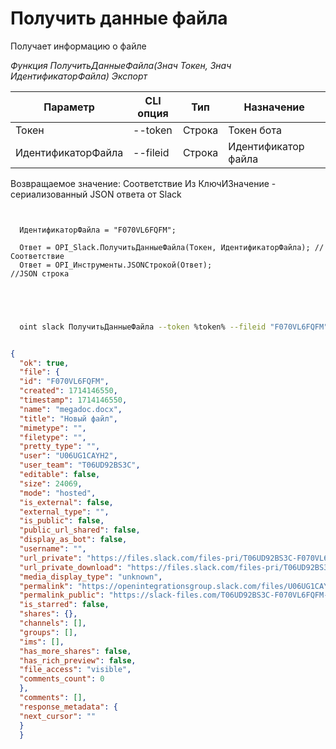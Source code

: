 ﻿---
sidebar_position: 3
---

# Получить данные файла
 Получает информацию о файле


*Функция ПолучитьДанныеФайла(Знач Токен, Знач ИдентификаторФайла) Экспорт*

  | Параметр | CLI опция | Тип | Назначение |
  |-|-|-|-|
  | Токен | --token | Строка | Токен бота |
  | ИдентификаторФайла | --fileid | Строка | Идентификатор файла |

  
  Возвращаемое значение:   Соответствие Из КлючИЗначение - сериализованный JSON ответа от Slack

```bsl title="Пример кода"
	
  
  ИдентификаторФайла = "F070VL6FQFM";
  
  Ответ = OPI_Slack.ПолучитьДанныеФайла(Токен, ИдентификаторФайла); //Соответствие
  Ответ = OPI_Инструменты.JSONСтрокой(Ответ);                       //JSON строка
  

	
```

```sh title="Пример команды CLI"
    
  oint slack ПолучитьДанныеФайла --token %token% --fileid "F070VL6FQFM"

```


```json title="Результат"

{
  "ok": true,
  "file": {
  "id": "F070VL6FQFM",
  "created": 1714146550,
  "timestamp": 1714146550,
  "name": "megadoc.docx",
  "title": "Новый файл",
  "mimetype": "",
  "filetype": "",
  "pretty_type": "",
  "user": "U06UG1CAYH2",
  "user_team": "T06UD92BS3C",
  "editable": false,
  "size": 24069,
  "mode": "hosted",
  "is_external": false,
  "external_type": "",
  "is_public": false,
  "public_url_shared": false,
  "display_as_bot": false,
  "username": "",
  "url_private": "https://files.slack.com/files-pri/T06UD92BS3C-F070VL6FQFM/megadoc.docx",
  "url_private_download": "https://files.slack.com/files-pri/T06UD92BS3C-F070VL6FQFM/download/megadoc.docx",
  "media_display_type": "unknown",
  "permalink": "https://openintegrationsgroup.slack.com/files/U06UG1CAYH2/F070VL6FQFM/megadoc.docx",
  "permalink_public": "https://slack-files.com/T06UD92BS3C-F070VL6FQFM-9fb2618d36",
  "is_starred": false,
  "shares": {},
  "channels": [],
  "groups": [],
  "ims": [],
  "has_more_shares": false,
  "has_rich_preview": false,
  "file_access": "visible",
  "comments_count": 0
  },
  "comments": [],
  "response_metadata": {
  "next_cursor": ""
  }
  }

```
